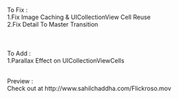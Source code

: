 
To Fix : <br>
1.Fix Image Caching & UICollectionView Cell Reuse <br>
2.Fix Detail To Master Transition <br>
<br><br>
<br>
To Add : <br>
1.Parallax Effect on UICollectionViewCells

<br>
Preview : 
<br>
Check out at http://www.sahilchaddha.com/Flickroso.mov
